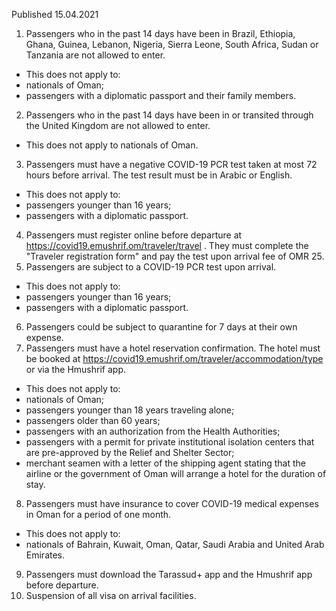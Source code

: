 Published 15.04.2021
1. Passengers who in the past 14 days have been in Brazil, Ethiopia, Ghana, Guinea, Lebanon, Nigeria, Sierra Leone, South Africa, Sudan or Tanzania are not allowed to enter.
- This does not apply to:
- nationals of Oman;
- passengers with a diplomatic passport and their family members.
2. Passengers who in the past 14 days have been in or transited through the United Kingdom are not allowed to enter.
- This does not apply to nationals of Oman.
3. Passengers must have a negative COVID-19 PCR test taken at most 72 hours before arrival. The test result must be in Arabic or English.
- This does not apply to:
- passengers younger than 16 years;
- passengers with a diplomatic passport.
4. Passengers must register online before departure at <a href="https://covid19.emushrif.om/traveler/travel">https://covid19.emushrif.om/traveler/travel</a> . They must complete the "Traveler registration form" and pay the test upon arrival fee of OMR 25.
5. Passengers are subject to a COVID-19 PCR test upon arrival.
- This does not apply to:
- passengers younger than 16 years;
- passengers with a diplomatic passport.
6. Passengers could be subject to quarantine for 7 days at their own expense.
7. Passengers must have a hotel reservation confirmation. The hotel must be booked at <a href="https://covid19.emushrif.om/traveler/accommodation/type">https://covid19.emushrif.om/traveler/accommodation/type</a> or via the Hmushrif app.
- This does not apply to:
- nationals of Oman;
- passengers younger than 18 years traveling alone; 
- passengers older than 60 years;
- passengers with an authorization from the Health Authorities;
- passengers with a permit for private institutional isolation centers that are pre-approved by the Relief and Shelter Sector;
- merchant seamen with a letter of the shipping agent stating that the airline or the government of Oman will arrange a hotel for the duration of stay.
8. Passengers must have insurance to cover COVID-19 medical expenses in Oman for a period of one month.
- This does not apply to:
- nationals of Bahrain, Kuwait, Oman, Qatar, Saudi Arabia and United Arab Emirates.
9. Passengers must download the Tarassud+ app and the Hmushrif app before departure.
10. Suspension of all visa on arrival facilities.
 